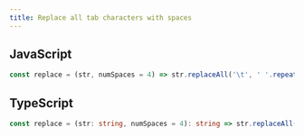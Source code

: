 ```yaml
---
title: Replace all tab characters with spaces
---
```


## JavaScript
```js
const replace = (str, numSpaces = 4) => str.replaceAll('\t', ' '.repeat(numSpaces))
```

## TypeScript
```ts
const replace = (str: string, numSpaces = 4): string => str.replaceAll('\t', ' '.repeat(numSpaces))
```
